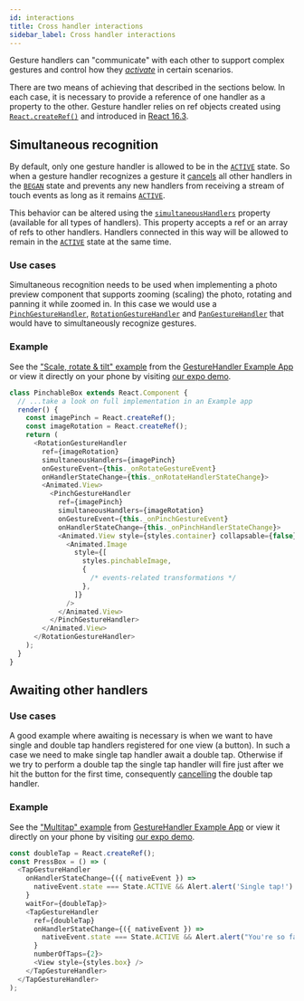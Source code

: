 ```yaml
---
id: interactions
title: Cross handler interactions
sidebar_label: Cross handler interactions
---
```


Gesture handlers can "communicate" with each other to support complex gestures and control how they _[activate](./state.md#active)_ in certain scenarios.

There are two means of achieving that described in the sections below.
In each case, it is necessary to provide a reference of one handler as a property to the other.
Gesture handler relies on ref objects created using [`React.createRef()`](https://reactjs.org/docs/refs-and-the-dom.html) and introduced in [React 16.3](https://reactjs.org/blog/2018/03/29/react-v-16-3.html#createref-api).

## Simultaneous recognition

By default, only one gesture handler is allowed to be in the [`ACTIVE`](./state.md#active) state.
So when a gesture handler recognizes a gesture it [cancels](./state.md#cancelled) all other handlers in the [`BEGAN`](./state.md#began) state and prevents any new handlers from receiving a stream of touch events as long as it remains [`ACTIVE`](./state.md#active).

This behavior can be altered using the [`simultaneousHandlers`](../api/common-gh.md#simultaneousHandlers) property (available for all types of handlers).
This property accepts a ref or an array of refs to other handlers.
Handlers connected in this way will be allowed to remain in the [`ACTIVE`](./state.md#active) state at the same time.

### Use cases

Simultaneous recognition needs to be used when implementing a photo preview component that supports zooming (scaling) the photo, rotating and panning it while zoomed in.
In this case we would use a [`PinchGestureHandler`](../api/pinch-gh.md), [`RotationGestureHandler`](../api/rotation-gh.md) and [`PanGestureHandler`](../api/pan-gh.md) that would have to simultaneously recognize gestures.

### Example

See the ["Scale, rotate & tilt" example](https://github.com/software-mansion/react-native-gesture-handler/blob/master/example/src/recipes/scaleAndRotate/index.tsx) from the [GestureHandler Example App](../../example.md) or view it directly on your phone by visiting [our expo demo](https://snack.expo.io/@adamgrzybowski/react-native-gesture-handler-demo).

```js
class PinchableBox extends React.Component {
  // ...take a look on full implementation in an Example app
  render() {
    const imagePinch = React.createRef();
    const imageRotation = React.createRef();
    return (
      <RotationGestureHandler
        ref={imageRotation}
        simultaneousHandlers={imagePinch}
        onGestureEvent={this._onRotateGestureEvent}
        onHandlerStateChange={this._onRotateHandlerStateChange}>
        <Animated.View>
          <PinchGestureHandler
            ref={imagePinch}
            simultaneousHandlers={imageRotation}
            onGestureEvent={this._onPinchGestureEvent}
            onHandlerStateChange={this._onPinchHandlerStateChange}>
            <Animated.View style={styles.container} collapsable={false}>
              <Animated.Image
                style={[
                  styles.pinchableImage,
                  {
                    /* events-related transformations */
                  },
                ]}
              />
            </Animated.View>
          </PinchGestureHandler>
        </Animated.View>
      </RotationGestureHandler>
    );
  }
}
```

## Awaiting other handlers

### Use cases

A good example where awaiting is necessary is when we want to have single and double tap handlers registered for one view (a button).
In such a case we need to make single tap handler await a double tap.
Otherwise if we try to perform a double tap the single tap handler will fire just after we hit the button for the first time, consequently [cancelling](./state.md#cancelled) the double tap handler.

### Example

See the ["Multitap" example](https://github.com/software-mansion/react-native-gesture-handler/blob/master/example/src/basic/multitap/index.tsx) from [GestureHandler Example App](../../example.md) or view it directly on your phone by visiting [our expo demo](https://snack.expo.io/@adamgrzybowski/react-native-gesture-handler-demo).

```js
const doubleTap = React.createRef();
const PressBox = () => (
  <TapGestureHandler
    onHandlerStateChange={({ nativeEvent }) =>
      nativeEvent.state === State.ACTIVE && Alert.alert('Single tap!')
    }
    waitFor={doubleTap}>
    <TapGestureHandler
      ref={doubleTap}
      onHandlerStateChange={({ nativeEvent }) =>
        nativeEvent.state === State.ACTIVE && Alert.alert("You're so fast")
      }
      numberOfTaps={2}>
      <View style={styles.box} />
    </TapGestureHandler>
  </TapGestureHandler>
);
```
